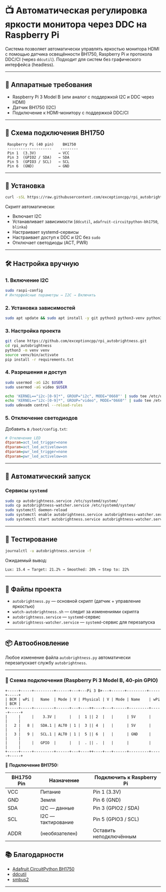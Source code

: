 
# 📺 Автоматическая регулировка яркости монитора через DDC на Raspberry Pi

Система позволяет автоматически управлять яркостью монитора HDMI с помощью датчика освещённости BH1750, Raspberry Pi и протокола DDC/CI (через `ddcutil`). Подходит для систем без графического интерфейса (headless).

---

## 🔧 Аппаратные требования

- Raspberry Pi 3 Model B (или аналог с поддержкой I2C и DDC через HDMI)
- Датчик BH1750 (I2C)
- Подключение к HDMI-монитору с поддержкой DDC/CI

---

## 📌 Схема подключения BH1750

```text
 Raspberry Pi (40 pin)    BH1750
 --------------------    --------
 Pin 1  (3.3V)          → VCC
 Pin 3  (GPIO2 / SDA)   → SDA
 Pin 5  (GPIO3 / SCL)   → SCL
 Pin 6  (GND)           → GND
```

---

## 🚀 Установка

```bash
curl -sSL https://raw.githubusercontent.com/exceptioncpp/rpi_autobrightness/main/install.sh | bash
```

Скрипт автоматически:

- Включает I2C
- Устанавливает зависимости (`ddcutil`, `adafruit-circuitpython-bh1750`, `blinka`)
- Настраивает systemd-сервисы
- Настраивает доступ к DDC и I2C без `sudo`
- Отключает светодиоды (ACT, PWR)

---

## 🛠 Настройка вручную

### 1. Включение I2C

```bash
sudo raspi-config
# Интерфейсные параметры → I2C → Включить
```

### 2. Установка зависимостей

```bash
sudo apt update && sudo apt install -y git python3 python3-venv python3-pip i2c-tools ddcutil
```

### 3. Настройка проекта

```bash
git clone https://github.com/exceptioncpp/rpi_autobrightness.git
cd rpi_autobrightness
python3 -m venv venv
source venv/bin/activate
pip install -r requirements.txt
```

### 4. Разрешения и доступ

```bash
sudo usermod -aG i2c $USER
sudo usermod -aG video $USER

echo 'KERNEL=="i2c-[0-9]*", GROUP="i2c", MODE="0660"' | sudo tee /etc/udev/rules.d/99-i2c.rules
echo 'KERNEL=="i2c-[0-9]*", GROUP="video", MODE="0660"' | sudo tee /etc/udev/rules.d/99-ddc.rules
sudo udevadm control --reload-rules
```

### 5. Отключение светодиодов

Добавить в `/boot/config.txt`:

```ini
# Отключение LED
dtparam=act_led_trigger=none
dtparam=act_led_activelow=on
dtparam=pwr_led_trigger=none
dtparam=pwr_led_activelow=on
```

---

## 🔄 Автоматический запуск

### Сервисы `systemd`

```bash
sudo cp autobrightness.service /etc/systemd/system/
sudo cp autobrightness-watcher.service /etc/systemd/system/
sudo systemctl daemon-reload
sudo systemctl enable autobrightness.service autobrightness-watcher.service
sudo systemctl start autobrightness.service autobrightness-watcher.service
```

---

## 🧪 Тестирование

```bash
journalctl -u autobrightness.service -f
```

Ожидаемый вывод:
```
Lux: 15.4 → Target: 21.2% → Smoothed: 20% → Step to: 22%
```

---

## 📄 Файлы проекта

- `autobrightness.py` — основной скрипт (датчик + управление яркостью)
- `watch-autobrightness.sh` — следит за изменениями скрипта
- `autobrightness.service` — `systemd`-сервис
- `autobrightness-watcher.service` — `systemd`-сервис для перезапуска

---

## 📦 Автообновление

Любое изменение файла `autobrightness.py` автоматически перезапускает службу `autobrightness`.

---


### 📌 Схема подключения (Raspberry Pi 3 Model B, 40-pin GPIO)

```plaintext
+-----+-----+---------+------+---+---Pi 3 B+---+------+---------+-----+-----+
| BCM | wPi |   Name  | Mode | V | Physical | V | Mode | Name    | wPi | BCM |
+-----+-----+---------+------+---+----++----+---+------+---------+-----+-----+
|     |     |    3.3V |      |   |  1 || 2  |   |      | 5V      |     |     |
|   2 |   8 |   SDA.1 | ALT0 | 1 |  3 || 4  |   |      | 5V      |     |     |
|   3 |   9 |   SCL.1 | ALT0 | 1 |  5 || 6  |   |      | GND     |     |     |
|     |     |   GPIO  |      |   |  . || .  |   |      |         |     |     |
+-----+-----+---------+------+---+----++----+---+------+---------+-----+-----+
```

🧩 **Подключение BH1750:**

| BH1750 Pin | Назначение         | Подключить к Raspberry Pi |
|------------|--------------------|----------------------------|
| VCC        | Питание            | Pin 1 (3.3V)               |
| GND        | Земля              | Pin 6 (GND)                |
| SDA        | I2C — данные       | Pin 3 (GPIO2 / SDA)        |
| SCL        | I2C — тактирование | Pin 5 (GPIO3 / SCL)        |
| ADDR       | (необязателен)     | Оставить неподключённым    |

## 📚 Благодарности

- [Adafruit CircuitPython BH1750](https://github.com/adafruit/Adafruit_CircuitPython_BH1750)
- [ddcutil](https://www.ddcutil.com/)
- [smbus2](https://pypi.org/project/smbus2/)

---

